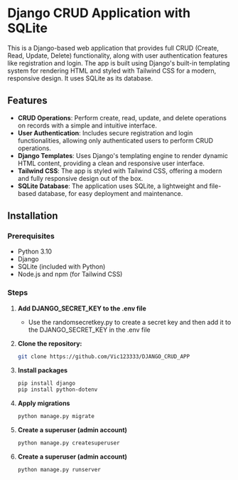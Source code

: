 # Django CRUD Application with SQLite

This is a Django-based web application that provides full CRUD (Create, Read, Update, Delete) functionality, along with user authentication features like registration and login. The app is built using Django's built-in templating system for rendering HTML and styled with Tailwind CSS for a modern, responsive design. It uses SQLite as its database.

## Features

- **CRUD Operations**: Perform create, read, update, and delete operations on records with a simple and intuitive interface.
- **User Authentication**: Includes secure registration and login functionalities, allowing only authenticated users to perform CRUD operations.
- **Django Templates**: Uses Django's templating engine to render dynamic HTML content, providing a clean and responsive user interface.
- **Tailwind CSS**: The app is styled with Tailwind CSS, offering a modern and fully responsive design out of the box.
- **SQLite Database**: The application uses SQLite, a lightweight and file-based database, for easy deployment and maintenance.

## Installation

### Prerequisites

- Python 3.10
- Django
- SQLite (included with Python)
- Node.js and npm (for Tailwind CSS)

### Steps
1. **Add DJANGO_SECRET_KEY to the .env file**
   - Use the randomsecretkey.py to create a secret key and then add it to the DJANGO_SECRET_KEY in the .env file

2. **Clone the repository:**

   ```bash
   git clone https://github.com/Vic123333/DJANGO_CRUD_APP
3. **Install packages**
   ```bash
   pip install django
   pip install python-dotenv
4. **Apply migrations**
   ```bash
   python manage.py migrate
5. **Create a superuser (admin account)**
   ```bash
   python manage.py createsuperuser
6. **Create a superuser (admin account)**
   ```bash
   python manage.py runserver


